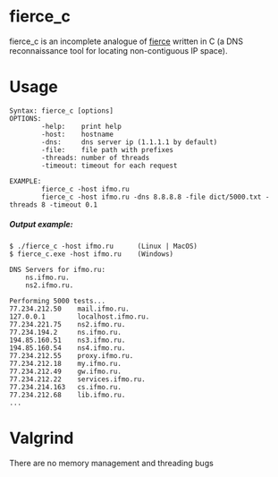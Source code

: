 # fierce_c

fierce_c is an incomplete analogue of [fierce](https://github.com/mschwager/fierce) written in C
(a DNS reconnaissance tool for locating non-contiguous IP space).

# Usage

```text
Syntax: fierce_c [options]
OPTIONS:
        -help:    print help
        -host:    hostname
        -dns:     dns server ip (1.1.1.1 by default)
        -file:    file path with prefixes
        -threads: number of threads
        -timeout: timeout for each request

EXAMPLE:
        fierce_c -host ifmo.ru
        fierce_c -host ifmo.ru -dns 8.8.8.8 -file dict/5000.txt -threads 8 -timeout 0.1
```

##### Output example:

```text
$ ./fierce_c -host ifmo.ru      (Linux | MacOS)
$ fierce_c.exe -host ifmo.ru    (Windows)

DNS Servers for ifmo.ru:
    ns.ifmo.ru.
    ns2.ifmo.ru.

Performing 5000 tests...
77.234.212.50    mail.ifmo.ru.
127.0.0.1        localhost.ifmo.ru.
77.234.221.75    ns2.ifmo.ru.
77.234.194.2     ns.ifmo.ru.
194.85.160.51    ns3.ifmo.ru.
194.85.160.54    ns4.ifmo.ru.
77.234.212.55    proxy.ifmo.ru.
77.234.212.18    my.ifmo.ru.
77.234.212.49    gw.ifmo.ru.
77.234.212.22    services.ifmo.ru.
77.234.214.163   cs.ifmo.ru.
77.234.212.68    lib.ifmo.ru.
...
```

# Valgrind

There are no memory management and threading bugs